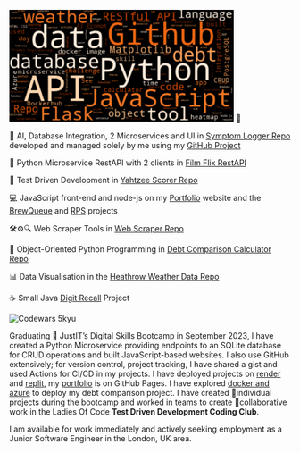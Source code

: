 ![Ellen Houghton Skills Word Cloud](https://github.com/annwyl21/annwyl21.github.io/blob/main/images/github_profile_image.png) 
👋

&#129302; AI, Database Integration, 2 Microservices and UI in [Symptom Logger Repo](https://github.com/annwyl21/symptom_logger_api) developed and managed solely by me using my [GitHub Project](https://github.com/users/annwyl21/projects/8)

🐍 Python Microservice RestAPI with 2 clients in [Film Flix RestAPI](https://github.com/annwyl21/FilmFlixRestAPI)

&#129514; Test Driven Development in [Yahtzee Scorer Repo](https://github.com/annwyl21/yahtzee)

&#128187; JavaScript front-end and node-js on my [Portfolio](https://annwyl21.github.io/) website and the [BrewQueue](https://annwyl21.github.io/Fulfillment/index.html) and [RPS](https://annwyl21.github.io/RockPaperScissors/Assignment_5_Ellen_2of3.html) projects

🛠️⚙️🔍 Web Scraper Tools in [Web Scraper Repo](https://github.com/annwyl21/webscraper)

&#128105; Object-Oriented Python Programming in [Debt Comparison Calculator Repo](https://github.com/annwyl21/debt_comparison)

&#128202; Data Visualisation in the [Heathrow Weather Data Repo](https://github.com/annwyl21/heatmap_weather)

☕ Small Java [Digit Recall](https://github.com/annwyl21/DigitRecall) Project

![Codewars 5kyu](https://www.codewars.com/users/annwyl21/badges/micro)

Graduating &#127979; JustIT’s Digital Skills Bootcamp in September 2023, I have created a Python Microservice providing endpoints to an SQLite database for CRUD operations and built JavaScript-based websites. 
I also use GitHub extensively; for version control, project tracking, I have shared a gist and used Actions for CI/CD in my projects. 
I have deployed projects on [render](https://github.com/annwyl21/FilmFlixRestAPI) and [replit](https://github.com/annwyl21/yahtzee), my [portfolio](https://annwyl21.github.io/) is on GitHub Pages. I have explored [docker and azure](https://github.com/annwyl21/debt_comparison) to deploy my debt comparison project.
I have created &#128195;individual projects during the bootcamp and worked in teams to create 🤝collaborative work in the Ladies Of Code **Test Driven Development Coding Club**.

I am available for work immediately and actively seeking employment as a Junior Software Engineer in the London, UK area.
